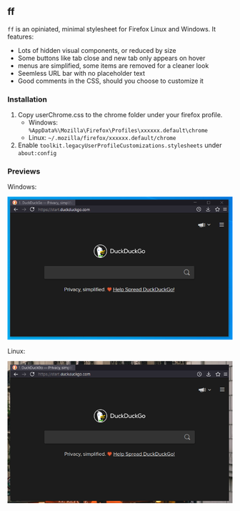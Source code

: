 ## ff

`ff` is an opiniated, minimal stylesheet for Firefox Linux and Windows. It features:
- Lots of hidden visual components, or reduced by size
- Some buttons like tab close and new tab only appears on hover
- menus are simplified, some items are removed for a cleaner look
- Seemless URL bar with no placeholder text
- Good comments in the CSS, should you choose to customize it

### Installation

1. Copy userChrome.css to the chrome folder under your firefox profile.
    - Windows: `%AppData%\Mozilla\Firefox\Profiles\xxxxxx.default\chrome`
    - Linux: `~/.mozilla/firefox/xxxxxx.default/chrome`
3. Enable `toolkit.legacyUserProfileCustomizations.stylesheets` under `about:config`

### Previews

Windows:

![windows](assets/windows.png)

Linux:

![linux](assets/linux.png)
